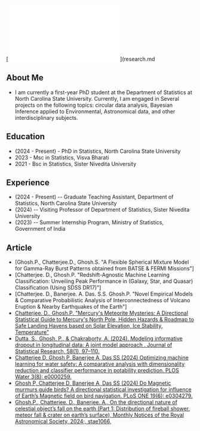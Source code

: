 [![🔬 Research](research.md)](research.md

## About Me
- I am currently a first-year PhD student at the Department of Statistics at North Carolina State University. 
Currently, I am engaged in Several projects on the following topics: circular data analysis, Bayesian Inference applied to Environmental, Astronomical data, and other interdisciplinary subjects. 


## Education
- (2024 - Present) - PhD in Statistics, North Carolina State University
- 2023 - Msc in Statistics, Visva Bharati
- 2021 - Bsc in Statistics, Sister Nivedita University

## Experience
- (2024 - Present)  --  Graduate Teaching Assistant, Department of Statistics, North Carolina State University
- (2024)  --  Visiting Professor of Department of Statistics, Sister Nivedita University
- (2023)  --  Summer Internship Program, Ministry of Statistics, Government of India

## Article

- [Ghosh.P., Chatterjee.D., Ghosh.S. "A Flexible Spherical Mixture Model for Gamma-Ray Burst Patterns obtained from BATSE & FERMI Missions"]
- [Chatterjee. D., Ghosh.P. "Redshift-Agnostic Machine Learning Classification: Unveiling Peak Performance in (Galaxy, Star, and Quasar) Classification (Using SDSS DR17)"]
- [Chatterjee. D., Banerjee. A. Das. S.S. Ghosh.P. "Novel Empirical Models & Comparative Probabilistic Analysis of  Interconnectedness of Volcano Eruption & Nearby Earthquakes of the Earth"]
- [Chatterjee. D., Ghosh.P. "Mercury's Meteorite Mysteries: A Directional Statistical Guide to Mercury's North Pole,  Hidden Hazards & Roadmap to Safe Landing Havens based on Solar Elevation, Ice Stability, Temperature"](https://doi.org/10.1088/1538-3873/ad851b)
- [Dutta, S., Ghosh, P., & Chakraborty, A. (2024). Modeling informative dropout in longitudinal data: A joint model approach . Journal of Statistical Research, 58(1), 97–110.](https://doi.org/10.3329/jsr.v58i1.75415)
- [Chatterjee D, Ghosh P, Banerjee A, Das SS (2024) Optimizing machine learning for water safety: A comparative analysis with dimensionality reduction and classifier performance in potability prediction. PLOS Water 3(8): e0000259.](https://doi.org/10.1371/journal.pwat.0000259)
- [Ghosh P, Chatterjee D, Banerjee A, Das SS (2024) Do Magnetic murmurs guide birds? A directional statistical investigation for influence of Earth’s Magnetic field on bird navigation. PLoS ONE 19(6): e0304279. ](https://doi.org/10.1371/journal.pone.0304279)
- [Ghosh.P., Chatterjee. D., Banerjee. A., On the directional nature of celestial object’s fall on the earth (Part 1: Distribution of fireball shower, meteor fall & crater on earth’s surface), Monthly Notices of the Royal Astronomical Society, 2024;, stae1066,](https://doi.org/10.1093/mnras/stae1066)

